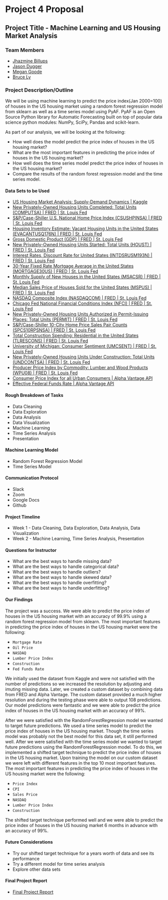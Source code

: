 # Project 4 Proposal

## Project Title - Machine Learning and US Housing Market Analysis

### Team Members

* [Jhazmine Billups](https://www.linkedin.com/in/jhazmine-billups/)
* [Jason Dugger](https://www.linkedin.com/in/jason-dugger-5277982a/)
* [Megan Goode](https://www.linkedin.com/in/megan-goode-0b419a60/)
* [Bruce Ly](https://www.linkedin.com/in/bruce-ly-8b8295151/)

### Project Description/Outline

We will be using machine learning to predict the price index(Jan 2000=100) of houses in the US housing market using a random forest regression model from sklearn as well as a time series model using PyAF. PyAF is an Open Source Python library for Automatic Forecasting built on top of popular data science python modules: NumPy, SciPy, Pandas and scikit-learn.

As part of our analysis, we will be looking at the following:

* How well does the model predict the price index of houses in the US housing market?
* What are the most important features in predicting the price index of houses in the US housing market?
* How well does the time series model predict the price index of houses in the US housing market?
* Compare the results of the random forest regression model and the time series model.

#### Data Sets to be Used

* [US Housing Market Analysis: Supply-Demand Dynamics | Kaggle](https://www.kaggle.com/datasets/utkarshx27/factors-influence-house-price-in-us)
* [New Privately-Owned Housing Units Completed: Total Units (COMPUTSA) | FRED | St. Louis Fed](https://fred.stlouisfed.org/series/COMPUTSA)
* [S&P/Case-Shiller U.S. National Home Price Index (CSUSHPINSA) | FRED | St. Louis Fed](https://fred.stlouisfed.org/series/CSUSHPINSA)
* [Housing Inventory Estimate: Vacant Housing Units in the United States (EVACANTUSQ176N) | FRED | St. Louis Fed](https://fred.stlouisfed.org/series/EVACANTUSQ176N)
* [Gross Domestic Product (GDP) | FRED | St. Louis Fed](https://fred.stlouisfed.org/series/GDP)
* [New Privately-Owned Housing Units Started: Total Units (HOUST) | FRED | St. Louis Fed](https://fred.stlouisfed.org/series/HOUST)
* [Interest Rates, Discount Rate for United States (INTDSRUSM193N) | FRED | St. Louis Fed](https://fred.stlouisfed.org/series/INTDSRUSM193N)
* [30-Year Fixed Rate Mortgage Average in the United States (MORTGAGE30US) | FRED | St. Louis Fed](https://fred.stlouisfed.org/series/MORTGAGE30US)
* [Monthly Supply of New Houses in the United States (MSACSR) | FRED | St. Louis Fed](https://fred.stlouisfed.org/series/MSACSR)
* [Median Sales Price of Houses Sold for the United States (MSPUS) | FRED | St. Louis Fed](https://fred.stlouisfed.org/series/MSPUS)
* [NASDAQ Composite Index (NASDAQCOM) | FRED | St. Louis Fed](https://fred.stlouisfed.org/series/NASDAQCOM)
* [Chicago Fed National Financial Conditions Index (NFCI) | FRED | St. Louis Fed](https://fred.stlouisfed.org/series/NFCI)
* [New Privately-Owned Housing Units Authorized in Permit-Issuing Places: Total Units (PERMIT) | FRED | St. Louis Fed](https://fred.stlouisfed.org/series/PERMIT)
* [S&P/Case-Shiller 10-City Home Price Sales Pair Counts (SPCS10RPSNSA) | FRED | St. Louis Fed](https://fred.stlouisfed.org/series/SPCS10RPSNSA)
* [Total Construction Spending: Residential in the United States (TLRESCONS) | FRED | St. Louis Fed](https://fred.stlouisfed.org/series/TLRESCONS)
* [University of Michigan: Consumer Sentiment (UMCSENT) | FRED | St. Louis Fed](https://fred.stlouisfed.org/series/UMCSENT)
* [New Privately-Owned Housing Units Under Construction: Total Units (UNDCONTSA) | FRED | St. Louis Fed](https://fred.stlouisfed.org/series/UNDCONTSA)
* [Producer Price Index by Commodity: Lumber and Wood Products (WPU08) | FRED | St. Louis Fed](https://fred.stlouisfed.org/series/WPU08)
* [Consumer Price Index for all Urban Consumers | Alpha Vantage API](https://www.alphavantage.co/query?function=CPI&interval=monthly&apikey=demo)
* [Effective Federal Funds Rate | Alpha Vantage API](https://www.alphavantage.co/query?function=FEDERAL_FUNDS_RATE&interval=monthly&apikey=demo)

#### Rough Breakdown of Tasks

* Data Cleaning
* Data Exploration
* Data Analysis
* Data Visualization
* Machine Learning
* Time Series Analysis
* Presentation

#### Machine Learning Model

* Random Forest Regression Model
* Time Series Model

#### Communication Protocol

* Slack
* Zoom
* Google Docs
* Github

#### Project Timeline

* Week 1 - Data Cleaning, Data Exploration, Data Analysis, Data Visualization
* Week 2 - Machine Learning, Time Series Analysis, Presentation

#### Questions for Instructor

* What are the best ways to handle missing data?
* What are the best ways to handle categorical data?
* What are the best ways to handle outliers?
* What are the best ways to handle skewed data?
* What are the best ways to handle overfitting?
* What are the best ways to handle underfitting?

#### Our Findings

The project was a success. We were able to predict the price index of houses in the US housing market with an accuracy of 99.9% using a random forest regression model from sklearn. The most important features in predicting the price index of houses in the US housing market were the following:

* `Mortgage Rate`
* `Oil Price`
* `NASDAQ`
* `Lumber Price Index`
* `Construction`
* `Fed Funds Rate`

We initially used the dataset from Kaggle and were not satisfied with the number of predictions so we increased the resolution by adjusting and imuting missing data. Later, we created a custom dataset by combining data from FRED and Alpha Vantage. The custom dataset provided a much higher resolution and during the testing phase were able to output 108 predictions. Our model predictions were fantastic and we were able to predict the price index of houses in the US housing market with an accuracy of 99%.

After we were satisfied with the RandomForestRegression model we wanted to target future predictions. We used a time series model to predict the price index of houses in the US housing market. Though the time series model was probably not the best model for this data set, it still performed well. After we were satisfied with the time series model we wanted to target future predictions using the RandomForestRegression model. To do this, we implemented a shifted target technique to predict the price index of houses in the US housing market. Upon training the model on our custom dataset we were left with different features in the top 10 most important features. The most important features in predicting the price index of houses in the US housing market were the following:

* `Price Index`
* `CPI`
* `Sales Price`
* `NASDAQ`
* `Lumber Price Index`
* `Construction`

The shifted target technique performed well and we were able to predict the price index of houses in the US housing market 6 months in advance with an accuracy of 99%.

#### Future Considerations

* Try our shifted target technique for a years worth of data and see its performance
* Try a different model for time series analysis
* Explore other data sets

#### Final Project Report

* [Final Project Report](https://docs.google.com/presentation/d/1_d7BWpvVJStsAObi0IUtoNzGzz51GVUMTdhjJULH8NU/edit#slide=id.g35f391192_00)
